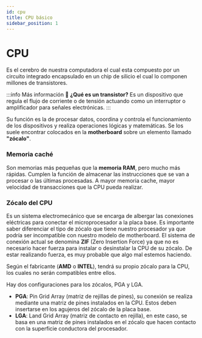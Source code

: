 ```yaml
---
id: cpu
title: CPU básico 
sidebar_position: 1
---
```


# CPU

Es el cerebro de nuestra computadora el cual esta compuesto por un circuito integrado encapsulado en un chip de silicio el cual lo componen millones de transistores.

:::info Más información
📖 **¿Qué es un transistor?**
Es un dispositivo que regula el flujo de corriente o de tensión actuando como un interruptor o amplificador para señales electrónicas.
:::


Su función es la de procesar datos, coordina y controla el funcionamiento de los dispositivos y realiza operaciones lógicas y matemáticas. Se los suele encontrar colocados en la **motherboard** sobre un elemento llamado **"zócalo"**.

### Memoria caché

Son memorias más pequeñas que la **memoria RAM**, pero mucho más rápidas. Cumplen la función de almacenar las instrucciones que se van a procesar o las últimas procesadas. A mayor memoria cache, mayor velocidad de transacciones que la CPU pueda realizar.

### Zócalo del CPU

Es un sistema electromecánico que se encarga de albergar las conexiones eléctricas para conectar el microprocesador a la placa base.
Es importante saber diferenciar el tipo de zócalo que tiene nuestro procesador ya que podría ser incompatible con nuestro modelo de motherboard.
El sistema de conexión actual se denomina **ZIF** (Zero Insertion Force) ya que no es necesario hacer fuerza para instalar o desinstalar la CPU de su zócalo. De estar realizando fuerza, es muy probable que algo mal estemos haciendo.

Según el fabricante (**AMD** o **INTEL**), tendrá su propio zócalo para la CPU, los cuales no serán compatibles entre ellos.

Hay dos configuraciones para los zócalos, PGA y LGA.

- **PGA**: Pin Grid Array (matriz de rejillas de pines), su conexión se realiza mediante una matriz de pines instalados en la CPU.  Estos deben insertarse en los agujeros del zócalo de la placa base.
- **LGA**: Land Grid Array (matriz de contacto en rejilla), en este caso, se basa en una matriz de pines instalados en el zócalo que hacen contacto con la superficie conductora del procesador.